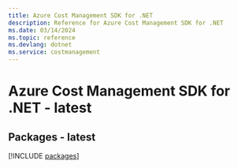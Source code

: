 ```yaml
---
title: Azure Cost Management SDK for .NET
description: Reference for Azure Cost Management SDK for .NET
ms.date: 03/14/2024
ms.topic: reference
ms.devlang: dotnet
ms.service: costmanagement
---
```

# Azure Cost Management SDK for .NET - latest
## Packages - latest
[!INCLUDE [packages](cost-management-index.md)]